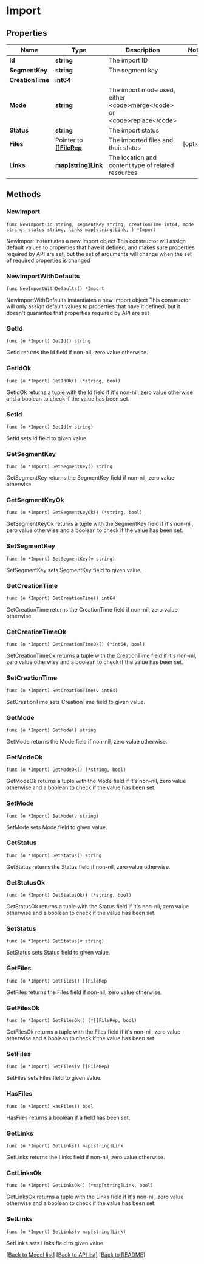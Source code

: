 # Import

## Properties

Name | Type | Description | Notes
------------ | ------------- | ------------- | -------------
**Id** | **string** | The import ID | 
**SegmentKey** | **string** | The segment key | 
**CreationTime** | **int64** |  | 
**Mode** | **string** | The import mode used, either &lt;code&gt;merge&lt;/code&gt; or &lt;code&gt;replace&lt;/code&gt; | 
**Status** | **string** | The import status | 
**Files** | Pointer to [**[]FileRep**](FileRep.md) | The imported files and their status | [optional] 
**Links** | [**map[string]Link**](Link.md) | The location and content type of related resources | 

## Methods

### NewImport

`func NewImport(id string, segmentKey string, creationTime int64, mode string, status string, links map[string]Link, ) *Import`

NewImport instantiates a new Import object
This constructor will assign default values to properties that have it defined,
and makes sure properties required by API are set, but the set of arguments
will change when the set of required properties is changed

### NewImportWithDefaults

`func NewImportWithDefaults() *Import`

NewImportWithDefaults instantiates a new Import object
This constructor will only assign default values to properties that have it defined,
but it doesn't guarantee that properties required by API are set

### GetId

`func (o *Import) GetId() string`

GetId returns the Id field if non-nil, zero value otherwise.

### GetIdOk

`func (o *Import) GetIdOk() (*string, bool)`

GetIdOk returns a tuple with the Id field if it's non-nil, zero value otherwise
and a boolean to check if the value has been set.

### SetId

`func (o *Import) SetId(v string)`

SetId sets Id field to given value.


### GetSegmentKey

`func (o *Import) GetSegmentKey() string`

GetSegmentKey returns the SegmentKey field if non-nil, zero value otherwise.

### GetSegmentKeyOk

`func (o *Import) GetSegmentKeyOk() (*string, bool)`

GetSegmentKeyOk returns a tuple with the SegmentKey field if it's non-nil, zero value otherwise
and a boolean to check if the value has been set.

### SetSegmentKey

`func (o *Import) SetSegmentKey(v string)`

SetSegmentKey sets SegmentKey field to given value.


### GetCreationTime

`func (o *Import) GetCreationTime() int64`

GetCreationTime returns the CreationTime field if non-nil, zero value otherwise.

### GetCreationTimeOk

`func (o *Import) GetCreationTimeOk() (*int64, bool)`

GetCreationTimeOk returns a tuple with the CreationTime field if it's non-nil, zero value otherwise
and a boolean to check if the value has been set.

### SetCreationTime

`func (o *Import) SetCreationTime(v int64)`

SetCreationTime sets CreationTime field to given value.


### GetMode

`func (o *Import) GetMode() string`

GetMode returns the Mode field if non-nil, zero value otherwise.

### GetModeOk

`func (o *Import) GetModeOk() (*string, bool)`

GetModeOk returns a tuple with the Mode field if it's non-nil, zero value otherwise
and a boolean to check if the value has been set.

### SetMode

`func (o *Import) SetMode(v string)`

SetMode sets Mode field to given value.


### GetStatus

`func (o *Import) GetStatus() string`

GetStatus returns the Status field if non-nil, zero value otherwise.

### GetStatusOk

`func (o *Import) GetStatusOk() (*string, bool)`

GetStatusOk returns a tuple with the Status field if it's non-nil, zero value otherwise
and a boolean to check if the value has been set.

### SetStatus

`func (o *Import) SetStatus(v string)`

SetStatus sets Status field to given value.


### GetFiles

`func (o *Import) GetFiles() []FileRep`

GetFiles returns the Files field if non-nil, zero value otherwise.

### GetFilesOk

`func (o *Import) GetFilesOk() (*[]FileRep, bool)`

GetFilesOk returns a tuple with the Files field if it's non-nil, zero value otherwise
and a boolean to check if the value has been set.

### SetFiles

`func (o *Import) SetFiles(v []FileRep)`

SetFiles sets Files field to given value.

### HasFiles

`func (o *Import) HasFiles() bool`

HasFiles returns a boolean if a field has been set.

### GetLinks

`func (o *Import) GetLinks() map[string]Link`

GetLinks returns the Links field if non-nil, zero value otherwise.

### GetLinksOk

`func (o *Import) GetLinksOk() (*map[string]Link, bool)`

GetLinksOk returns a tuple with the Links field if it's non-nil, zero value otherwise
and a boolean to check if the value has been set.

### SetLinks

`func (o *Import) SetLinks(v map[string]Link)`

SetLinks sets Links field to given value.



[[Back to Model list]](../README.md#documentation-for-models) [[Back to API list]](../README.md#documentation-for-api-endpoints) [[Back to README]](../README.md)


